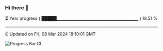 ### Hi there 👋

⏳ Year progress { █████▁▁▁▁▁▁▁▁▁▁▁▁▁▁▁▁▁▁▁▁▁▁▁▁▁ } 18.51 %

---

⏰ Updated on Fri, 08 Mar 2024 18:10:01 GMT

![Progress Bar CI](https://github.com/Shyam-Makwana/GitHub-Actions-Demo/workflows/Progress%20Bar%20CI/badge.svg)
